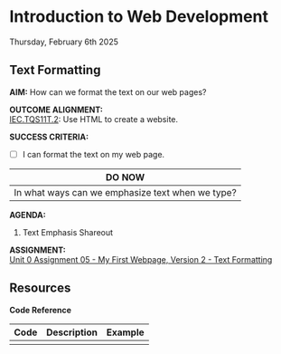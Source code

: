 # Introduction to Web Development
Thursday, February 6th 2025

## Text Formatting

**AIM:** How can we format the text on our web pages?

**OUTCOME ALIGNMENT:**
<br><ins>IEC.TQS11T.2</ins>: Use HTML to create a website.

**SUCCESS CRITERIA:**
- [ ] I can format the text on my web page.

|DO NOW|
|---|
|In what ways can we emphasize text when we type?|

**AGENDA:**

1. Text Emphasis Shareout


**ASSIGNMENT:** 
<br>[Unit 0 Assignment 05 - My First Webpage, Version 2 - Text Formatting](https://github.com/MrJSwotinsky/Intro_to_Web_Development_Spring_2025/blob/main/Unit_0_Introduction_to_Web_Design/Assignments/05_My_First_Webpage_v2_Text_Formatting.md)

## Resources

**Code Reference**

|Code|Description|Example|
|---|-|---|
|||
